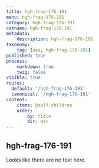 ```yaml
---
title: hgh-frag-176-191
menu: hgh-frag-176-191
category: hgh-frag-176-191
catname: hgh-frag-176-191
metadata:
    description: hgh-frag-176-191
taxonomy:
    tag: [aas, hgh-frag-176-191]
published: true
process:
    markdown: true
    twig: false
visible: true
routes:
  default: '/hgh-frag-176-191'
  canonical: '/hgh-frag-176-191'
content:
    items: @self.children
    order:
        by: title
        dir: asc
---
```

## hgh-frag-176-191
Looks like there are no text here.
